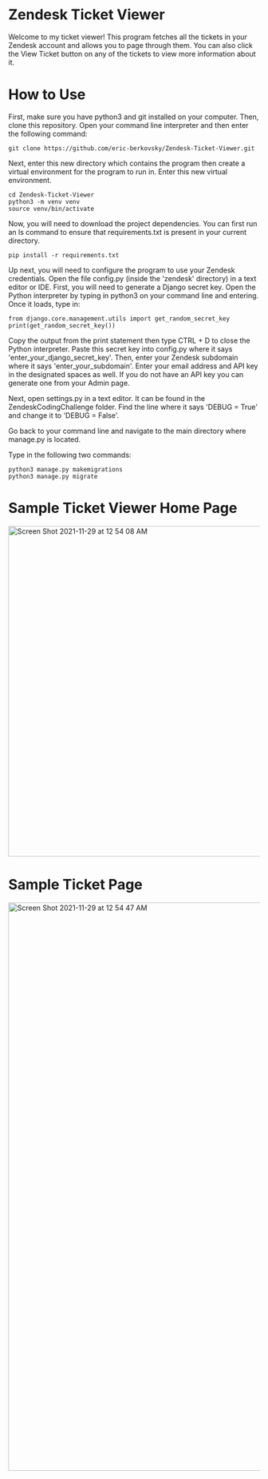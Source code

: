 # Zendesk Ticket Viewer

Welcome to my ticket viewer! This program fetches all the tickets in your Zendesk account and allows you to page through them. You can also click the View Ticket button on any of the tickets to view more information about it. 

# How to Use

First, make sure you have python3 and git installed on your computer. Then, clone this repository. Open your command line interpreter and then enter the following command:
```
git clone https://github.com/eric-berkovsky/Zendesk-Ticket-Viewer.git
```

Next, enter this new directory which contains the program then create a virtual environment for the program to run in. Enter this new virtual environment. 
```
cd Zendesk-Ticket-Viewer 
python3 -m venv venv
source venv/bin/activate
```

Now, you will need to download the project dependencies. You can first run an ls command to ensure that requirements.txt is present in your current directory. 
```
pip install -r requirements.txt
```

Up next, you will need to configure the program to use your Zendesk credentials. Open the file config.py (inside the 'zendesk' directory) in a text editor or IDE. 
First, you will need to generate a Django secret key. Open the Python interpreter by typing in python3 on your command line and entering. Once it loads, type in:
```
from django.core.management.utils import get_random_secret_key
print(get_random_secret_key())
```
Copy the output from the print statement then type CTRL + D to close the Python interpreter. Paste this secret key into config.py where it says 'enter_your_django_secret_key'.
Then, enter your Zendesk subdomain where it says 'enter_your_subdomain'. Enter your email address and API key in the designated spaces as well. If you do not have an API key you can generate one from your Admin page. 

Next, open settings.py in a text editor. It can be found in the ZendeskCodingChallenge folder. Find the line where it says 'DEBUG = True' and change it to 'DEBUG = False'.

Go back to your command line and navigate to the main directory where manage.py is located. 

Type in the following two commands:
```
python3 manage.py makemigrations
python3 manage.py migrate
```



# Sample Ticket Viewer Home Page

<img width="662" alt="Screen Shot 2021-11-29 at 12 54 08 AM" src="https://user-images.githubusercontent.com/52947849/143836931-c2756e96-ffa1-4fcd-a131-f81c2ac5e94e.png">

# Sample Ticket Page

<img width="1138" alt="Screen Shot 2021-11-29 at 12 54 47 AM" src="https://user-images.githubusercontent.com/52947849/143837029-9a8f6b40-b0c3-45d2-9e69-7919fe799964.png">


